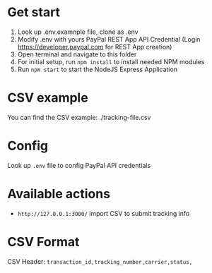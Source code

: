 # Get start

1. Look up .env.examnple file, clone as .env
1. Modify .env with yours PayPal REST App API Credential (Login https://developer.paypal.com for REST App creation)
1. Open terminal and navigate to this folder
1. For initial setup, run `npm install` to install needed NPM modules
1. Run `npm start` to start the NodeJS Express Application

# CSV example

You can find the CSV example: ./tracking-file.csv

# Config

Look up `.env` file to config PayPal API credentials


# Available actions

- `http://127.0.0.1:3000/` import CSV to submit tracking info


# CSV Format

CSV Header: `transaction_id,tracking_number,carrier,status,`
